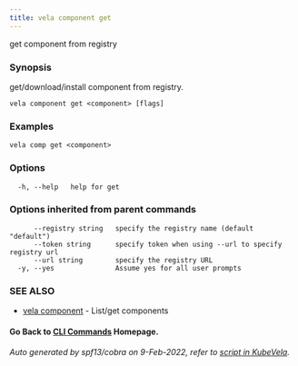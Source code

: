 ```yaml
---
title: vela component get
---
```


get component from registry

### Synopsis

get/download/install component from registry.

```
vela component get <component> [flags]
```

### Examples

```
vela comp get <component>
```

### Options

```
  -h, --help   help for get
```

### Options inherited from parent commands

```
      --registry string   specify the registry name (default "default")
      --token string      specify token when using --url to specify registry url
      --url string        specify the registry URL
  -y, --yes               Assume yes for all user prompts
```

### SEE ALSO

* [vela component](vela_component)	 - List/get components

#### Go Back to [CLI Commands](vela) Homepage.


###### Auto generated by spf13/cobra on 9-Feb-2022, refer to [script in KubeVela](https://github.com/kubevela/kubevela/tree/master/hack/docgen).
